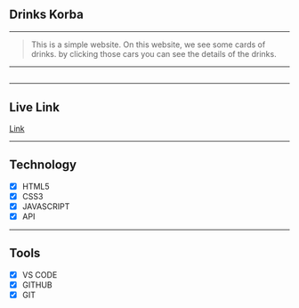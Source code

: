 ## Drinks Korba

---

> This is a simple website. On this website, we see some cards of drinks. by clicking those cars you can see the details of the drinks.

---

##

---

## Live Link

[Link](https://drinks-korba.vercel.app/)

---

## Technology

- [x] HTML5
- [x] CSS3
- [x] JAVASCRIPT
- [x] API

---

## Tools

- [x] VS CODE
- [x] GITHUB
- [x] GIT
